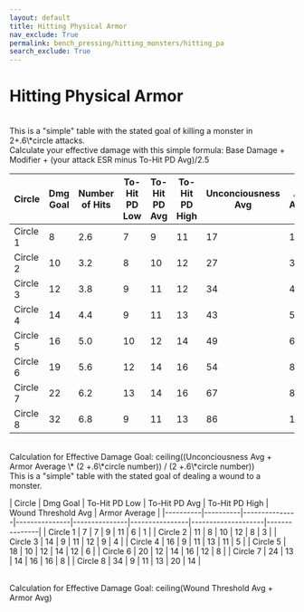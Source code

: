 ```yaml
---
layout: default
title: Hitting Physical Armor
nav_exclude: True
permalink: bench_pressing/hitting_monsters/hitting_pa
search_exclude: True
---
```

# Hitting Physical Armor

<br>
This is a "simple" table with the stated goal of killing a monster in 2+.6\*circle attacks.
<br>
Calculate your effective damage with this simple formula: Base Damage + Modifier + (your attack ESR minus To-Hit PD Avg)/2.5
<br>

| Circle   | Dmg Goal | Number of Hits | To-Hit PD Low | To-Hit PD Avg | To-Hit PD High | Unconciousness Avg | Armor Average |
|----------|----------|----------------|---------------|---------------|----------------|--------------------|---------------|
| Circle 1 | 8        | 2.6            | 7             | 9             | 11             | 17                 | 1             |
| Circle 2 | 10       | 3.2            | 8             | 10            | 12             | 27                 | 3             |
| Circle 3 | 12       | 3.8            | 9             | 11            | 12             | 34                 | 4             |
| Circle 4 | 14       | 4.4            | 9             | 11            | 13             | 43                 | 5             |
| Circle 5 | 16       | 5.0            | 10            | 12            | 14             | 49                 | 6             |
| Circle 6 | 19       | 5.6            | 12            | 14            | 16             | 54                 | 8             |
| Circle 7 | 22       | 6.2            | 13            | 14            | 16             | 67                 | 8             |
| Circle 8 | 32       | 6.8            | 9             | 11            | 13             | 86                 | 14            |

<br>
Calculation for Effective Damage Goal:
ceiling((Unconciousness Avg + Armor Average \* (2 +.6\*circle number)) / (2 +.6\*circle number))
<br>
This is a "simple" table with the stated goal of dealing a wound to a monster.
<br>

| Circle   | Dmg Goal | To-Hit PD Low | To-Hit PD Avg | To-Hit PD High | Wound Threshold Avg | Armor Average |
|----------|----------|---------------|---------------|---------------|----------------|--------------------|---------------|
| Circle 1 | 7        | 7             | 9             | 11             | 6                  | 1             |
| Circle 2 | 11       | 8             | 10            | 12             | 8                  | 3             |
| Circle 3 | 14       | 9             | 11            | 12             | 9                  | 4             |
| Circle 4 | 16       | 9             | 11            | 13             | 11                 | 5             |
| Circle 5 | 18       | 10            | 12            | 14             | 12                 | 6             |
| Circle 6 | 20       | 12            | 14            | 16             | 12                 | 8             |
| Circle 7 | 24       | 13            | 14            | 16             | 16                 | 8             |
| Circle 8 | 34       | 9             | 11            | 13             | 20                 | 14            |

<br>
Calculation for Effective Damage Goal:
ceiling(Wound Threshold Avg + Armor Avg)
